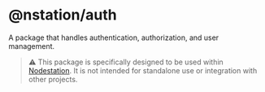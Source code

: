 # @nstation/auth

A package that handles authentication, authorization, and user management.

> ⚠️ This package is specifically designed to be used within [Nodestation](https://github.com/nodestationapp/nodestation). It is not intended for standalone use or integration with other projects.
